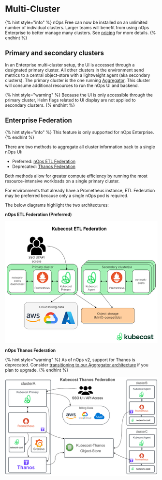 # Multi-Cluster

{% hint style="info" %}
nOps Free can now be installed on an unlimited number of individual clusters. Larger teams will benefit from using nOps Enterprise to better manage many clusters. See [pricing](https://www.nOps.com/pricing) for more details.
{% endhint %}

## Primary and secondary clusters

In an Enterprise multi-cluster setup, the UI is accessed through a designated primary cluster. All other clusters in the environment send metrics to a central object-store with a lightweight agent (aka secondary clusters). The primary cluster is the one running [Aggregator](/install-and-configure/install/multi-cluster/federated-etl/aggregator.md). This cluster will consume additional resources to run the nOps UI and backend.

{% hint style="warning" %}
Because the UI is only accessible through the primary cluster, Helm flags related to UI display are not applied to secondary clusters.
{% endhint %}

## Enterprise Federation

{% hint style="info" %}
This feature is only supported for nOps Enterprise.
{% endhint %}

There are two methods to aggregate all cluster information back to a single nOps UI:

* Preferred: [nOps ETL Federation](/install-and-configure/install/multi-cluster/federated-etl/federated-etl.md)
* Deprecated: [Thanos Federation](/install-and-configure/install/multi-cluster/thanos-setup/thanos-setup.md)

Both methods allow for greater compute efficiency by running the most resource-intensive workloads on a single primary cluster.

For environments that already have a Prometheus instance, ETL Federation may be preferred because only a single nOps pod is required.

The below diagrams highlight the two architectures:

**nOps ETL Federation (Preferred)**

![ETL Federation Overview](/images/diagrams/etl-federation.png)

**nOps Thanos Federation**

{% hint style="warning" %}
As of nOps v2, support for Thanos is deprecated. Consider [transitioning to our Aggregator architecture](/install-and-configure/install/multi-cluster/federated-etl/thanos-migration-guide.md) if you plan to upgrade.
{% endhint %}

![Thanos Overview](/images/thanos-architecture.png)
